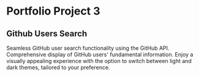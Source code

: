 # Portfolio Project 3

## Github Users Search

Seamless GitHub user search functionality using the GitHub API. Comprehensive display of GitHub users' fundamental information. Enjoy a visually appealing experience with the option to switch between light and dark themes, tailored to your preference.
